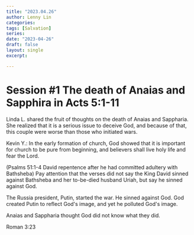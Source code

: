 ```yaml
---
title: "2023.04.26"
author: Lenny Lin
categories: 
tags: [Salvation]
series: 
date: "2023-04-26"
draft: false
layout: single
excerpt: 

---
```


# Session #1 The death of Anaias and Sapphira in Acts 5:1-11

Linda L. shared the fruit of thoughts on the death of Anaias and Sappharia.  She realized that it is a serious issue to deceive God, and because of that, this couple were worse than those who initiated wars.  

Kevin Y.: In the early formation of church, God showed that it is important for church to be pure from beginning, and believers shall live holy life and fear the Lord.  

(Psalms 51:1-4 David repentence after he had committed adultery with Bathsheba) Pay attention that the verses did not say the King David sinned against Bathsheba and her to-be-died husband Uriah, but say he sinned against God.  

The Russia president, Putin, started the war.  He sinned against God.  God created Putin to reflect God's image, and yet he polluted God's image.

Anaias and Sappharia thought God did not know what they did.

Roman 3:23

